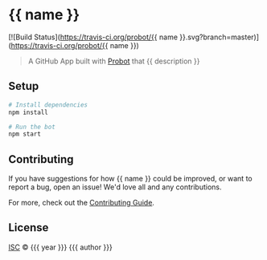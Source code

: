 # {{ name }}

[![Build Status](https://travis-ci.org/probot/{{ name }}.svg?branch=master)](https://travis-ci.org/probot/{{ name }})
<!-- Note: Update this badge with whatever CI service you would like; at Probot, we generally default to Travis. -->

> A GitHub App built with [Probot](https://github.com/probot/probot) that {{ description }}

## Setup

```sh
# Install dependencies
npm install

# Run the bot
npm start
```

## Contributing

If you have suggestions for how {{ name }} could be improved, or want to report a bug, open an issue! We'd love all and any contributions.

For more, check out the [Contributing Guide](CONTRIBUTING.md).

## License

[ISC](LICENSE) © {{{ year }}} {{{ author }}}
